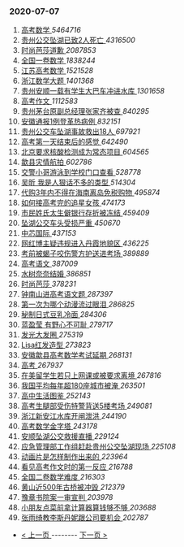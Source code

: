 ### 2020-07-07 
1. [ 高考数学 ](https://s.weibo.com/weibo?q=%E9%AB%98%E8%80%83%E6%95%B0%E5%AD%A6&Refer=top) *5464716*
1. [ 贵州公交坠湖已致2人死亡 ](https://s.weibo.com/weibo?q=%23%E8%B4%B5%E5%B7%9E%E5%85%AC%E4%BA%A4%E5%9D%A0%E6%B9%96%E5%B7%B2%E8%87%B42%E4%BA%BA%E6%AD%BB%E4%BA%A1%23&Refer=top) *4316500*
1. [ 时尚芭莎道歉 ](https://s.weibo.com/weibo?q=%23%E6%97%B6%E5%B0%9A%E8%8A%AD%E8%8E%8E%E9%81%93%E6%AD%89%23&Refer=top) *2087853*
1. [ 全国一卷数学 ](https://s.weibo.com/weibo?q=%E5%85%A8%E5%9B%BD%E4%B8%80%E5%8D%B7%E6%95%B0%E5%AD%A6&Refer=top) *1838244*
1. [ 江苏高考数学 ](https://s.weibo.com/weibo?q=%E6%B1%9F%E8%8B%8F%E9%AB%98%E8%80%83%E6%95%B0%E5%AD%A6&Refer=top) *1521528*
1. [ 浙江数学大题 ](https://s.weibo.com/weibo?q=%E6%B5%99%E6%B1%9F%E6%95%B0%E5%AD%A6%E5%A4%A7%E9%A2%98&Refer=top) *1401368*
1. [ 贵州安顺一载有学生大巴车冲进水库 ](https://s.weibo.com/weibo?q=%23%E8%B4%B5%E5%B7%9E%E5%AE%89%E9%A1%BA%E4%B8%80%E8%BD%BD%E6%9C%89%E5%AD%A6%E7%94%9F%E5%A4%A7%E5%B7%B4%E8%BD%A6%E5%86%B2%E8%BF%9B%E6%B0%B4%E5%BA%93%23&Refer=top) *1301658*
1. [ 高考作文 ](https://s.weibo.com/weibo?q=%23%E9%AB%98%E8%80%83%E4%BD%9C%E6%96%87%23&Refer=top) *1112583*
1. [ 贵州茅台原副总经理张家齐被查 ](https://s.weibo.com/weibo?q=%E8%B4%B5%E5%B7%9E%E8%8C%85%E5%8F%B0%E5%8E%9F%E5%89%AF%E6%80%BB%E7%BB%8F%E7%90%86%E5%BC%A0%E5%AE%B6%E9%BD%90%E8%A2%AB%E6%9F%A5&Refer=top) *840295*
1. [ 安徽通报1例登革热病例 ](https://s.weibo.com/weibo?q=%23%E5%AE%89%E5%BE%BD%E9%80%9A%E6%8A%A51%E4%BE%8B%E7%99%BB%E9%9D%A9%E7%83%AD%E7%97%85%E4%BE%8B%23&Refer=top) *832151*
1. [ 贵州公交车坠湖事故救出18人 ](https://s.weibo.com/weibo?q=%23%E8%B4%B5%E5%B7%9E%E5%85%AC%E4%BA%A4%E8%BD%A6%E5%9D%A0%E6%B9%96%E4%BA%8B%E6%95%85%E6%95%91%E5%87%BA18%E4%BA%BA%23&Refer=top) *697921*
1. [ 高考第一天结束后的感觉 ](https://s.weibo.com/weibo?q=%23%E9%AB%98%E8%80%83%E7%AC%AC%E4%B8%80%E5%A4%A9%E7%BB%93%E6%9D%9F%E5%90%8E%E7%9A%84%E6%84%9F%E8%A7%89%23&Refer=top) *642490*
1. [ 北京要求核酸检测成为常态项目 ](https://s.weibo.com/weibo?q=%23%E5%8C%97%E4%BA%AC%E8%A6%81%E6%B1%82%E6%A0%B8%E9%85%B8%E6%A3%80%E6%B5%8B%E6%88%90%E4%B8%BA%E5%B8%B8%E6%80%81%E9%A1%B9%E7%9B%AE%23&Refer=top) *604565*
1. [ 歙县灾情航拍 ](https://s.weibo.com/weibo?q=%23%E6%AD%99%E5%8E%BF%E7%81%BE%E6%83%85%E8%88%AA%E6%8B%8D%23&Refer=top) *602786*
1. [ 交警小哥游泳到学校门口查看 ](https://s.weibo.com/weibo?q=%23%E4%BA%A4%E8%AD%A6%E5%B0%8F%E5%93%A5%E6%B8%B8%E6%B3%B3%E5%88%B0%E5%AD%A6%E6%A0%A1%E9%97%A8%E5%8F%A3%E6%9F%A5%E7%9C%8B%23&Refer=top) *528778*
1. [ 吴昕 我是人狠话不多的类型 ](https://s.weibo.com/weibo?q=%E5%90%B4%E6%98%95%20%E6%88%91%E6%98%AF%E4%BA%BA%E7%8B%A0%E8%AF%9D%E4%B8%8D%E5%A4%9A%E7%9A%84%E7%B1%BB%E5%9E%8B&Refer=top) *514304*
1. [ 代购3年内不得在海南离岛免税购物 ](https://s.weibo.com/weibo?q=%E4%BB%A3%E8%B4%AD3%E5%B9%B4%E5%86%85%E4%B8%8D%E5%BE%97%E5%9C%A8%E6%B5%B7%E5%8D%97%E7%A6%BB%E5%B2%9B%E5%85%8D%E7%A8%8E%E8%B4%AD%E7%89%A9&Refer=top) *495874*
1. [ 如何接高考完的追星女孩 ](https://s.weibo.com/weibo?q=%23%E5%A6%82%E4%BD%95%E6%8E%A5%E9%AB%98%E8%80%83%E5%AE%8C%E7%9A%84%E8%BF%BD%E6%98%9F%E5%A5%B3%E5%AD%A9%23&Refer=top) *474173*
1. [ 市民姓氏太生僻银行存折被冻结 ](https://s.weibo.com/weibo?q=%23%E5%B8%82%E6%B0%91%E5%A7%93%E6%B0%8F%E5%A4%AA%E7%94%9F%E5%83%BB%E9%93%B6%E8%A1%8C%E5%AD%98%E6%8A%98%E8%A2%AB%E5%86%BB%E7%BB%93%23&Refer=top) *459409*
1. [ 坠湖公交车头受损严重 ](https://s.weibo.com/weibo?q=%23%E5%9D%A0%E6%B9%96%E5%85%AC%E4%BA%A4%E8%BD%A6%E5%A4%B4%E5%8F%97%E6%8D%9F%E4%B8%A5%E9%87%8D%23&Refer=top) *450670*
1. [ 中芯国际 ](https://s.weibo.com/weibo?q=%E4%B8%AD%E8%8A%AF%E5%9B%BD%E9%99%85&Refer=top) *437153*
1. [ 网红博主疑违规进入丹霞地貌区 ](https://s.weibo.com/weibo?q=%23%E7%BD%91%E7%BA%A2%E5%8D%9A%E4%B8%BB%E7%96%91%E8%BF%9D%E8%A7%84%E8%BF%9B%E5%85%A5%E4%B8%B9%E9%9C%9E%E5%9C%B0%E8%B2%8C%E5%8C%BA%23&Refer=top) *436225*
1. [ 考前被蝎子咬伤警方护送进考场 ](https://s.weibo.com/weibo?q=%23%E8%80%83%E5%89%8D%E8%A2%AB%E8%9D%8E%E5%AD%90%E5%92%AC%E4%BC%A4%E8%AD%A6%E6%96%B9%E6%8A%A4%E9%80%81%E8%BF%9B%E8%80%83%E5%9C%BA%23&Refer=top) *389889*
1. [ 高考语文 ](https://s.weibo.com/weibo?q=%E9%AB%98%E8%80%83%E8%AF%AD%E6%96%87&Refer=top) *387009*
1. [ 水树奈奈结婚 ](https://s.weibo.com/weibo?q=%E6%B0%B4%E6%A0%91%E5%A5%88%E5%A5%88%E7%BB%93%E5%A9%9A&Refer=top) *386851*
1. [ 时尚芭莎 ](https://s.weibo.com/weibo?q=%E6%97%B6%E5%B0%9A%E8%8A%AD%E8%8E%8E&Refer=top) *378231*
1. [ 钟南山进高考语文题 ](https://s.weibo.com/weibo?q=%E9%92%9F%E5%8D%97%E5%B1%B1%E8%BF%9B%E9%AB%98%E8%80%83%E8%AF%AD%E6%96%87%E9%A2%98&Refer=top) *287397*
1. [ 第一次为哪个动漫流过眼泪 ](https://s.weibo.com/weibo?q=%23%E7%AC%AC%E4%B8%80%E6%AC%A1%E4%B8%BA%E5%93%AA%E4%B8%AA%E5%8A%A8%E6%BC%AB%E6%B5%81%E8%BF%87%E7%9C%BC%E6%B3%AA%23&Refer=top) *286825*
1. [ 秘制日式豆乳冷面 ](https://s.weibo.com/weibo?q=%23%E7%A7%98%E5%88%B6%E6%97%A5%E5%BC%8F%E8%B1%86%E4%B9%B3%E5%86%B7%E9%9D%A2%23&Refer=top) *284306*
1. [ 蓝盈莹 有野心不可耻 ](https://s.weibo.com/weibo?q=%E8%93%9D%E7%9B%88%E8%8E%B9%20%E6%9C%89%E9%87%8E%E5%BF%83%E4%B8%8D%E5%8F%AF%E8%80%BB&Refer=top) *279717*
1. [ 发光大发圈 ](https://s.weibo.com/weibo?q=%23%E5%8F%91%E5%85%89%E5%A4%A7%E5%8F%91%E5%9C%88%23&Refer=top) *275319*
1. [ Lisa红发造型 ](https://s.weibo.com/weibo?q=%23Lisa%E7%BA%A2%E5%8F%91%E9%80%A0%E5%9E%8B%23&Refer=top) *273823*
1. [ 安徽歙县高考数学考试延期 ](https://s.weibo.com/weibo?q=%23%E5%AE%89%E5%BE%BD%E6%AD%99%E5%8E%BF%E9%AB%98%E8%80%83%E6%95%B0%E5%AD%A6%E8%80%83%E8%AF%95%E5%BB%B6%E6%9C%9F%23&Refer=top) *268131*
1. [ 高考 ](https://s.weibo.com/weibo?q=%23%E9%AB%98%E8%80%83%23&Refer=top) *267937*
1. [ 在美留学生若只上网课或被要求离境 ](https://s.weibo.com/weibo?q=%23%E5%9C%A8%E7%BE%8E%E7%95%99%E5%AD%A6%E7%94%9F%E8%8B%A5%E5%8F%AA%E4%B8%8A%E7%BD%91%E8%AF%BE%E6%88%96%E8%A2%AB%E8%A6%81%E6%B1%82%E7%A6%BB%E5%A2%83%23&Refer=top) *267816*
1. [ 我国平均每年超180座城市被淹 ](https://s.weibo.com/weibo?q=%E6%88%91%E5%9B%BD%E5%B9%B3%E5%9D%87%E6%AF%8F%E5%B9%B4%E8%B6%85180%E5%BA%A7%E5%9F%8E%E5%B8%82%E8%A2%AB%E6%B7%B9&Refer=top) *263501*
1. [ 高中生活图鉴 ](https://s.weibo.com/weibo?q=%23%E9%AB%98%E4%B8%AD%E7%94%9F%E6%B4%BB%E5%9B%BE%E9%89%B4%23&Refer=top) *252143*
1. [ 高考生腿部受伤特警背送5楼考场 ](https://s.weibo.com/weibo?q=%E9%AB%98%E8%80%83%E7%94%9F%E8%85%BF%E9%83%A8%E5%8F%97%E4%BC%A4%E7%89%B9%E8%AD%A6%E8%83%8C%E9%80%815%E6%A5%BC%E8%80%83%E5%9C%BA&Refer=top) *249081*
1. [ 浙江新安江水库开闸泄洪 ](https://s.weibo.com/weibo?q=%E6%B5%99%E6%B1%9F%E6%96%B0%E5%AE%89%E6%B1%9F%E6%B0%B4%E5%BA%93%E5%BC%80%E9%97%B8%E6%B3%84%E6%B4%AA&Refer=top) *244190*
1. [ 高考数学金字塔 ](https://s.weibo.com/weibo?q=%E9%AB%98%E8%80%83%E6%95%B0%E5%AD%A6%E9%87%91%E5%AD%97%E5%A1%94&Refer=top) *243178*
1. [ 安顺坠湖公交救援直播 ](https://s.weibo.com/weibo?q=%E5%AE%89%E9%A1%BA%E5%9D%A0%E6%B9%96%E5%85%AC%E4%BA%A4%E6%95%91%E6%8F%B4%E7%9B%B4%E6%92%AD&Refer=top) *229124*
1. [ 应急管理部工作组赶赴贵州公交坠湖现场 ](https://s.weibo.com/weibo?q=%E5%BA%94%E6%80%A5%E7%AE%A1%E7%90%86%E9%83%A8%E5%B7%A5%E4%BD%9C%E7%BB%84%E8%B5%B6%E8%B5%B4%E8%B4%B5%E5%B7%9E%E5%85%AC%E4%BA%A4%E5%9D%A0%E6%B9%96%E7%8E%B0%E5%9C%BA&Refer=top) *225108*
1. [ 动画片是怎样制作出来的 ](https://s.weibo.com/weibo?q=%23%E5%8A%A8%E7%94%BB%E7%89%87%E6%98%AF%E6%80%8E%E6%A0%B7%E5%88%B6%E4%BD%9C%E5%87%BA%E6%9D%A5%E7%9A%84%23&Refer=top) *223964*
1. [ 看见高考作文时的第一反应 ](https://s.weibo.com/weibo?q=%23%E7%9C%8B%E8%A7%81%E9%AB%98%E8%80%83%E4%BD%9C%E6%96%87%E6%97%B6%E7%9A%84%E7%AC%AC%E4%B8%80%E5%8F%8D%E5%BA%94%23&Refer=top) *216788*
1. [ 全国二卷数学难度 ](https://s.weibo.com/weibo?q=%E5%85%A8%E5%9B%BD%E4%BA%8C%E5%8D%B7%E6%95%B0%E5%AD%A6%E9%9A%BE%E5%BA%A6&Refer=top) *216303*
1. [ 黄山近500年古桥被冲毁 ](https://s.weibo.com/weibo?q=%23%E9%BB%84%E5%B1%B1%E8%BF%91500%E5%B9%B4%E5%8F%A4%E6%A1%A5%E8%A2%AB%E5%86%B2%E6%AF%81%23&Refer=top) *212379*
1. [ 豫章书院案一审宣判 ](https://s.weibo.com/weibo?q=%23%E8%B1%AB%E7%AB%A0%E4%B9%A6%E9%99%A2%E6%A1%88%E4%B8%80%E5%AE%A1%E5%AE%A3%E5%88%A4%23&Refer=top) *203978*
1. [ 小朋友点菜前拿计算器算钱够不够 ](https://s.weibo.com/weibo?q=%23%E5%B0%8F%E6%9C%8B%E5%8F%8B%E7%82%B9%E8%8F%9C%E5%89%8D%E6%8B%BF%E8%AE%A1%E7%AE%97%E5%99%A8%E7%AE%97%E9%92%B1%E5%A4%9F%E4%B8%8D%E5%A4%9F%23&Refer=top) *203688*
1. [ 张雨绮教李斯丹妮跟公司要机会 ](https://s.weibo.com/weibo?q=%23%E5%BC%A0%E9%9B%A8%E7%BB%AE%E6%95%99%E6%9D%8E%E6%96%AF%E4%B8%B9%E5%A6%AE%E8%B7%9F%E5%85%AC%E5%8F%B8%E8%A6%81%E6%9C%BA%E4%BC%9A%23&Refer=top) *202787* 

- [ < 上一页 ](https://github.com/able8/weibo-hot-record/blob/master/2020-07-06.md) -------- [ 下一页 > ](https://github.com/able8/weibo-hot-record/blob/master/2020-07-08.md)